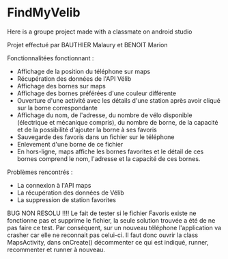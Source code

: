 # FindMyVelib
Here is a groupe project made with a classmate on android studio

Projet effectué par BAUTHIER Malaury et BENOIT Marion

Fonctionnalitées fonctionnant :
  - Affichage de la position du téléphone sur maps
  - Récupération des données de l'API Vélib
  - Affichage des bornes sur maps
  - Affichage des bornes préférées d'une couleur différente
  - Ouverture d'une activité avec les détails d'une station après avoir cliqué sur la borne correspondante
  - Affichage du nom, de l'adresse, du nombre de vélo disponible (électrique et mécanique compris), du nombre de borne, de la capacité et de la possibilité d'ajouter 
    la borne à ses favoris
  - Sauvegarde des favoris dans un fichier sur le téléphone
  - Enlevement d'une borne de ce fichier
  - En hors-ligne, maps affiche les bornes favorites et le détail de ces bornes comprend le nom, l'adresse et la capacité de ces bornes.

Problèmes rencontrés :
  - La connexion à l'API maps
  - La récupération des données de Vélib
  - La suppression de station favorites


BUG NON RESOLU !!!! Le fait de tester si le fichier Favoris existe ne fonctionne pas et supprime le fichier, la seule solution trouvée a été de ne pas faire ce test.
Par conséquent, sur un nouveau téléphone l'application va crasher car elle ne reconnait pas celui-ci. Il faut donc ouvrir la class MapsActivity, dans onCreate() 
décommenter ce qui est indiqué, runner, recommenter et runner à nouveau.
